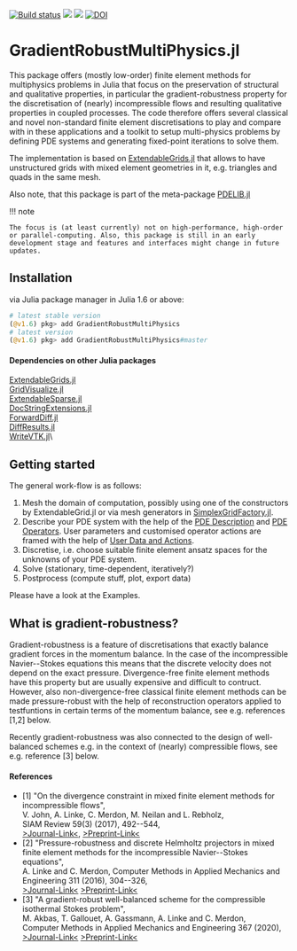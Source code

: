 [![Build status](https://github.com/chmerdon/GradientRobustMultiPhysics.jl/workflows/linux-macos-windows/badge.svg)](https://github.com/chmerdon/GradientRobustMultiPhysics.jl/actions)
[![](https://img.shields.io/badge/docs-stable-blue.svg)](https://chmerdon.github.io/GradientRobustMultiPhysics.jl/stable/index.html)
[![](https://img.shields.io/badge/docs-dev-blue.svg)](https://chmerdon.github.io/GradientRobustMultiPhysics.jl/dev/index.html)
[![DOI](https://zenodo.org/badge/229078096.svg)](https://zenodo.org/badge/latestdoi/229078096)

# GradientRobustMultiPhysics.jl

This package offers (mostly low-order) finite element methods for multiphysics problems in Julia that focus on the preservation of structural and qualitative properties, in particular the gradient-robustness property for the discretisation of (nearly) incompressible flows and resulting qualitative properties in coupled processes. The code therefore offers several classical and novel non-standard finite element discretisations to play and compare with in these applications and a toolkit to setup multi-physics problems by defining PDE systems and generating fixed-point iterations to solve them.

The implementation is based on [ExtendableGrids.jl](https://github.com/j-fu/ExtendableGrids.jl) that allows to have unstructured grids with mixed element geometries in it, e.g. triangles and quads in the same mesh.

Also note, that this package is part of the meta-package [PDELIB.jl](https://github.com/WIAS-BERLIN/PDELib.jl)

!!! note

    The focus is (at least currently) not on high-performance, high-order or parallel-computing. Also, this package is still in an early development stage and features and interfaces might change in future updates.
    

## Installation
via Julia package manager in Julia 1.6 or above:

```julia
# latest stable version
(@v1.6) pkg> add GradientRobustMultiPhysics
# latest version
(@v1.6) pkg> add GradientRobustMultiPhysics#master
```

#### Dependencies on other Julia packages

[ExtendableGrids.jl](https://github.com/j-fu/ExtendableGrids.jl)\
[GridVisualize.jl](https://github.com/j-fu/GridVisualize.jl)\
[ExtendableSparse.jl](https://github.com/j-fu/ExtendableSparse.jl)\
[DocStringExtensions.jl](https://github.com/JuliaDocs/DocStringExtensions.jl)\
[ForwardDiff.jl](https://github.com/JuliaDiff/ForwardDiff.jl)\
[DiffResults.jl](https://github.com/JuliaDiff/DiffResults.jl)\
[WriteVTK.jl](https://github.com/jipolanco/WriteVTK.jl)\



## Getting started

The general work-flow is as follows:

1. Mesh the domain of computation, possibly using one of the constructors by ExtendableGrid.jl or via mesh generators in [SimplexGridFactory.jl](https://github.com/j-fu/SimplexGridFactory.jl).
2. Describe your PDE system with the help of the [PDE Description](@ref) and [PDE Operators](@ref). User parameters and customised operator actions are framed with the help of [User Data and Actions](@ref).
3. Discretise, i.e. choose suitable finite element ansatz spaces for the unknowns of your PDE system.
4. Solve (stationary, time-dependent, iteratively?)
5. Postprocess (compute stuff, plot, export data)

Please have a look at the Examples.




## What is gradient-robustness?

Gradient-robustness is a feature of discretisations that exactly balance gradient forces in the momentum balance. In the case of the incompressible Navier--Stokes equations this means that the discrete velocity does not depend on the exact pressure. Divergence-free finite element methods have this property but are usually expensive and difficult to contruct. However, also non-divergence-free classical finite element methods can be made pressure-robust with the help of reconstruction operators applied to testfuntions in certain terms of the momentum balance, see e.g. references [1,2] below.

Recently gradient-robustness was also connected to the design of well-balanced schemes e.g. in the context of (nearly) compressible flows, see e.g. reference [3] below.

#### References

- [1]   "On the divergence constraint in mixed finite element methods for incompressible flows",\
        V. John, A. Linke, C. Merdon, M. Neilan and L. Rebholz,\
        SIAM Review 59(3) (2017), 492--544,\
        [>Journal-Link<](https://doi.org/10.1137/15M1047696),
        [>Preprint-Link<](http://www.wias-berlin.de/publications/wias-publ/run.jsp?template=abstract&type=Preprint&year=2015&number=2177)
- [2]   "Pressure-robustness and discrete Helmholtz projectors in mixed finite element methods for the incompressible Navier--Stokes equations",\
        A. Linke and C. Merdon,
        Computer Methods in Applied Mechanics and Engineering 311 (2016), 304--326,\
        [>Journal-Link<](http://dx.doi.org/10.1016/j.cma.2016.08.018)
        [>Preprint-Link<](http://www.wias-berlin.de/publications/wias-publ/run.jsp?template=abstract&type=Preprint&year=2016&number=2250)
- [3]   "A gradient-robust well-balanced scheme for the compressible isothermal Stokes problem",\
        M. Akbas, T. Gallouet, A. Gassmann, A. Linke and C. Merdon,\
        Computer Methods in Applied Mechanics and Engineering 367 (2020),\
        [>Journal-Link<](https://doi.org/10.1016/j.cma.2020.113069)
        [>Preprint-Link<](https://arxiv.org/abs/1911.01295)

